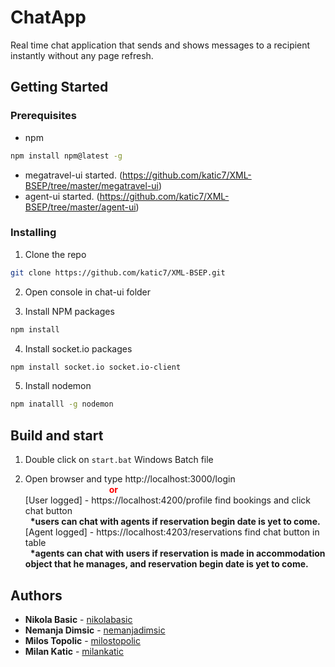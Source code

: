 # ChatApp

Real time chat application that sends and shows messages to a recipient instantly without any page refresh. 

## Getting Started

### Prerequisites

* npm
```sh
npm install npm@latest -g
```

* megatravel-ui started. (https://github.com/katic7/XML-BSEP/tree/master/megatravel-ui)
* agent-ui started. (https://github.com/katic7/XML-BSEP/tree/master/agent-ui)

### Installing

1. Clone the repo
```sh
git clone https://github.com/katic7/XML-BSEP.git
```
2. Open console in chat-ui folder

3. Install NPM packages
```sh
npm install
```
4. Install socket.io packages
```sh
npm install socket.io socket.io-client
```
5. Install nodemon
```sh
npm inatalll -g nodemon
```

## Build and start
1. Double click on `start.bat` Windows Batch file

2. Open browser and type http://localhost:3000/login <br />
&nbsp; &nbsp; &nbsp; &nbsp; &nbsp; &nbsp; &nbsp; &nbsp; &nbsp; &nbsp; &nbsp; &nbsp; &nbsp; &nbsp; &nbsp; &nbsp; &nbsp; <b style="color: red;"> or </b> <br />
[User logged] - https://localhost:4200/profile find bookings and click chat button <br />
&nbsp; <b> *users can chat with agents if reservation begin date is yet to come. </b> <br />
[Agent logged] - https://localhost:4203/reservations find chat button in table <br />
&nbsp; <b> *agents can chat with users if reservation is made in accommodation object that he manages,
and reservation begin date is yet to come. </b>


## Authors

* **Nikola Basic** -  [nikolabasic](https://github.com/basicnikola)
* **Nemanja Dimsic** -  [nemanjadimsic](https://github.com/nemanjadimsic)
* **Milos Topolic** -  [milostopolic](https://github.com/milostopolic)
* **Milan Katic** -  [milankatic](https://github.com/katic7)

